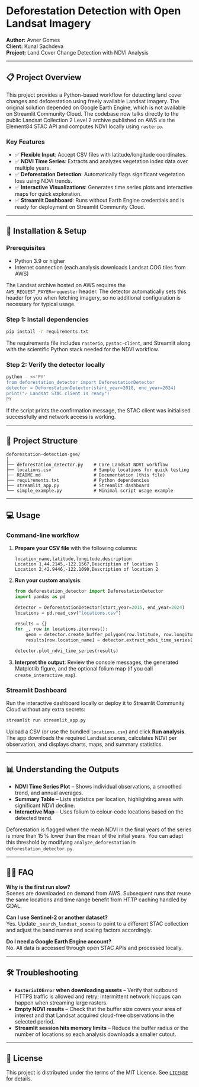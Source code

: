 # Deforestation Detection with Open Landsat Imagery

**Author:** Avner Gomes  
**Client:** Kunal Sachdeva  
**Project:** Land Cover Change Detection with NDVI Analysis

---

## 📋 Project Overview

This project provides a Python-based workflow for detecting land cover changes
and deforestation using freely available Landsat imagery. The original solution
depended on Google Earth Engine, which is not available on Streamlit Community
Cloud. The codebase now talks directly to the public Landsat Collection 2 Level
2 archive published on AWS via the Element84 STAC API and computes NDVI locally
using `rasterio`.

### Key Features

- ✅ **Flexible Input**: Accept CSV files with latitude/longitude coordinates.
- ✅ **NDVI Time Series**: Extracts and analyzes vegetation index data over
  multiple years.
- ✅ **Deforestation Detection**: Automatically flags significant vegetation
  loss using NDVI trends.
- ✅ **Interactive Visualizations**: Generates time series plots and interactive
  maps for quick exploration.
- ✅ **Streamlit Dashboard**: Runs without Earth Engine credentials and is ready
  for deployment on Streamlit Community Cloud.

---

## 🚀 Installation & Setup

### Prerequisites

- Python 3.9 or higher
- Internet connection (each analysis downloads Landsat COG tiles from AWS)

The Landsat archive hosted on AWS requires the `AWS_REQUEST_PAYER=requester`
header. The detector automatically sets this header for you when fetching
imagery, so no additional configuration is necessary for typical usage.

### Step 1: Install dependencies

```bash
pip install -r requirements.txt
```

The requirements file includes `rasterio`, `pystac-client`, and Streamlit along
with the scientific Python stack needed for the NDVI workflow.

### Step 2: Verify the detector locally

```bash
python - <<'PY'
from deforestation_detector import DeforestationDetector
detector = DeforestationDetector(start_year=2018, end_year=2024)
print("✓ Landsat STAC client is ready")
PY
```

If the script prints the confirmation message, the STAC client was initialised
successfully and network access is working.

---

## 📂 Project Structure

```
deforestation-detection-gee/
│
├── deforestation_detector.py    # Core Landsat NDVI workflow
├── locations.csv                # Sample locations for quick testing
├── README.md                    # Documentation (this file)
├── requirements.txt             # Python dependencies
├── streamlit_app.py             # Streamlit dashboard
└── simple_example.py            # Minimal script usage example
```

---

## 💻 Usage

### Command-line workflow

1. **Prepare your CSV file** with the following columns:

   ```csv
   location_name,latitude,longitude,description
   Location 1,44.2145,-122.1567,Description of location 1
   Location 2,42.9446,-122.1090,Description of location 2
   ```

2. **Run your custom analysis**:

   ```python
   from deforestation_detector import DeforestationDetector
   import pandas as pd

   detector = DeforestationDetector(start_year=2015, end_year=2024)
   locations = pd.read_csv("locations.csv")

   results = {}
   for _, row in locations.iterrows():
       geom = detector.create_buffer_polygon(row.latitude, row.longitude, buffer_km=5)
       results[row.location_name] = detector.extract_ndvi_time_series(geom, row.location_name)

   detector.plot_ndvi_time_series(results)
   ```

3. **Interpret the output**: Review the console messages, the generated Matplotlib
   figure, and the optional folium map (if you call `create_interactive_map`).

### Streamlit Dashboard

Run the interactive dashboard locally or deploy it to Streamlit Community Cloud
without any extra secrets:

```bash
streamlit run streamlit_app.py
```

Upload a CSV (or use the bundled `locations.csv`) and click **Run analysis**.
The app downloads the required Landsat scenes, calculates NDVI per observation,
and displays charts, maps, and summary statistics.

---

## 📊 Understanding the Outputs

- **NDVI Time Series Plot** – Shows individual observations, a smoothed trend,
  and annual averages.
- **Summary Table** – Lists statistics per location, highlighting areas with
  significant NDVI decline.
- **Interactive Map** – Uses folium to colour-code locations based on the
  detected trend.

Deforestation is flagged when the mean NDVI in the final years of the series is
more than 15 % lower than the mean of the initial years. You can adapt this
threshold by modifying `analyze_deforestation` in `deforestation_detector.py`.

---

## 🙋‍♀️ FAQ

**Why is the first run slow?**  
Scenes are downloaded on demand from AWS. Subsequent runs that reuse the same
locations and time range benefit from HTTP caching handled by GDAL.

**Can I use Sentinel-2 or another dataset?**  
Yes. Update `_search_landsat_scenes` to point to a different STAC collection and
adjust the band names and scaling factors accordingly.

**Do I need a Google Earth Engine account?**  
No. All data is accessed through open STAC APIs and processed locally.

---

## 🛠️ Troubleshooting

- **`RasterioIOError` when downloading assets** – Verify that outbound HTTPS
  traffic is allowed and retry; intermittent network hiccups can happen when
  streaming large rasters.
- **Empty NDVI results** – Check that the buffer size covers your area of
  interest and that Landsat acquired cloud-free observations in the selected
  period.
- **Streamlit session hits memory limits** – Reduce the buffer radius or the
  number of locations so each analysis downloads a smaller cutout.

---

## 📄 License

This project is distributed under the terms of the MIT License. See
[`LICENSE`](LICENSE) for details.

